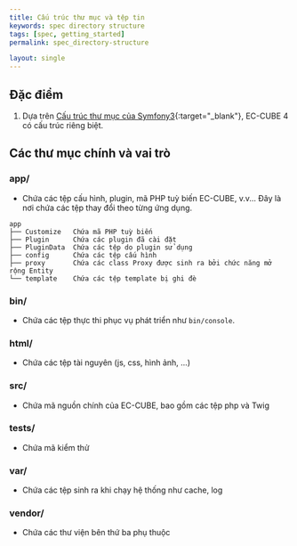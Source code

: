 ```yaml
---
title: Cấu trúc thư mục và tệp tin
keywords: spec directory structure
tags: [spec, getting_started]
permalink: spec_directory-structure

layout: single
---
```


## Đặc điểm

1. Dựa trên [Cấu trúc thư mục của Symfony3](https://symfony.com/doc/3.4/quick_tour/the_architecture.html){:target="_blank"}, EC-CUBE 4 có cấu trúc riêng biệt.

## Các thư mục chính và vai trò

### app/

- Chứa các tệp cấu hình, plugin, mã PHP tuỳ biến EC-CUBE, v.v... Đây là nơi chứa các tệp thay đổi theo từng ứng dụng.

```
app
├── Customize   Chứa mã PHP tuỳ biến
├── Plugin      Chứa các plugin đã cài đặt
├── PluginData  Chứa các tệp do plugin sử dụng
├── config      Chứa các tệp cấu hình
├── proxy       Chứa các class Proxy được sinh ra bởi chức năng mở rộng Entity
└── template    Chứa các tệp template bị ghi đè
```

### bin/

- Chứa các tệp thực thi phục vụ phát triển như `bin/console`.

### html/

- Chứa các tệp tài nguyên (js, css, hình ảnh, ...)

### src/

- Chứa mã nguồn chính của EC-CUBE, bao gồm các tệp php và Twig

### tests/

- Chứa mã kiểm thử

### var/

- Chứa các tệp sinh ra khi chạy hệ thống như cache, log

### vendor/

- Chứa các thư viện bên thứ ba phụ thuộc
